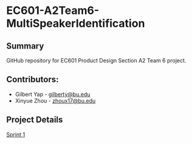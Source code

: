 # EC601-A2Team6-MultiSpeakerIdentification

## Summary
GitHub repository for EC601 Product Design Section A2 Team 6 project. 

## Contributors:
* Gilbert Yap - gilberty@bu.edu
* Xinyue Zhou - zhoux17@bu.edu

## Project Details

[Sprint 1](https://github.com/gilbertyap/EC601-A2Team6-MultiSpeakerIdentification/tree/master/Sprint1)